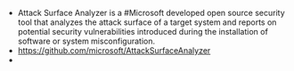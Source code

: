 - Attack Surface Analyzer is a #Microsoft developed open source security tool that analyzes the attack surface of a target system and reports on potential security vulnerabilities introduced during the installation of software or system misconfiguration.
- https://github.com/microsoft/AttackSurfaceAnalyzer
-